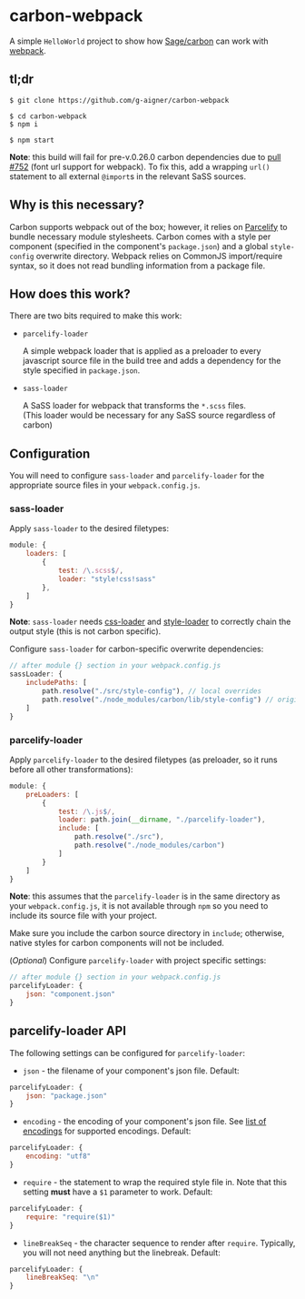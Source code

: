 # carbon-webpack

A simple `HelloWorld` project to show how 
[Sage/carbon](https://github.com/Sage/carbon) can work with 
[webpack](https://github.com/webpack/webpack).

## tl;dr

```
$ git clone https://github.com/g-aigner/carbon-webpack

$ cd carbon-webpack
$ npm i

$ npm start
```
**Note**:  this build will fail for pre-v.0.26.0 carbon dependencies due to 
[pull #752](https://github.com/Sage/carbon/pull/752) (font url support for 
webpack). To fix this, add a wrapping `url()` statement to all external 
`@import`s in the relevant SaSS sources. 

## Why is this necessary?

Carbon supports webpack out of the box; however, it relies on 
[Parcelify](https://github.com/rotundasoftware/parcelify) to bundle necessary 
module stylesheets. Carbon comes with a style per component (specified in the 
component's `package.json`) and a global `style-config` overwrite directory. 
Webpack relies on CommonJS import/require syntax, so it does not read bundling 
information from a package file.

## How does this work?

There are two bits required to make this work:

* `parcelify-loader`

   A simple webpack loader that is applied as a preloader to every javascript 
   source file in the build tree and adds a dependency for the style specified 
   in `package.json`.

* `sass-loader`

   A SaSS loader for webpack that transforms the `*.scss` files.  
   (This loader would be necessary for any SaSS source regardless of carbon) 

## Configuration

You will need to configure `sass-loader` and `parcelify-loader` for the 
appropriate source files in your `webpack.config.js`.

### sass-loader

Apply `sass-loader` to the desired filetypes:

```javascript
module: {
    loaders: [
        {
            test: /\.scss$/,
            loader: "style!css!sass"
        },
    ]
}
```
**Note**: `sass-loader` needs [css-loader](https://github.com/webpack/css-loader)
and [style-loader](https://github.com/webpack/style-loader) to correctly chain 
the output style (this is not carbon specific).

Configure `sass-loader` for carbon-specific overwrite dependencies:

```javascript
// after module {} section in your webpack.config.js
sassLoader: {
    includePaths: [
        path.resolve("./src/style-config"), // local overrides
        path.resolve("./node_modules/carbon/lib/style-config") // original carbon style
    ]
}
```

### parcelify-loader

Apply `parcelify-loader` to the desired filetypes (as preloader, so it runs 
before all other transformations):

```javascript
module: {
    preLoaders: [
        {
            test: /\.js$/,
            loader: path.join(__dirname, "./parcelify-loader"),
            include: [
                path.resolve("./src"),
                path.resolve("./node_modules/carbon")
            ]
        }
    ]
}       
```
**Note**: this assumes that the `parcelify-loader` is in the same directory as
your `webpack.config.js`, it is not available through `npm` so you need to 
include its source file with your project.

Make sure you include the carbon source directory in `include`; otherwise, 
native styles for carbon components will not be included.

(*Optional*) Configure `parcelify-loader` with project specific settings:

```javascript
// after module {} section in your webpack.config.js
parcelifyLoader: {
    json: "component.json"
}
```

## parcelify-loader API

The following settings can be configured for `parcelify-loader`:

* `json` - the filename of your component's json file. Default:
```javascript
parcelifyLoader: {
    json: "package.json"
}
``` 
* `encoding` - the encoding of your component's json file. See 
[list of encodings](https://github.com/nodejs/node/blob/master/lib/buffer.js) 
for supported encodings. Default:
```javascript
parcelifyLoader: {
    encoding: "utf8"
}
``` 
* `require` - the statement to wrap the required style file in. Note that 
this setting **must** have a `$1` parameter to work. Default:
```javascript
parcelifyLoader: {
    require: "require($1)"
}
```
* `lineBreakSeq` - the character sequence to render after `require`. Typically,
you will not need anything but the linebreak. Default:
```javascript
parcelifyLoader: {
    lineBreakSeq: "\n"
}
```
